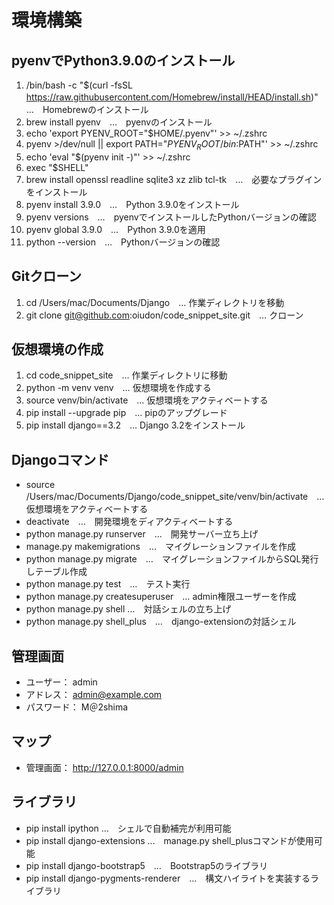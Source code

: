 # 環境構築

## pyenvでPython3.9.0のインストール
1. /bin/bash -c "$(curl -fsSL https://raw.githubusercontent.com/Homebrew/install/HEAD/install.sh)"　…　Homebrewのインストール
2. brew install pyenv　…　pyenvのインストール
3. echo 'export PYENV_ROOT="$HOME/.pyenv"' >> ~/.zshrc
4. pyenv >/dev/null || export PATH="$PYENV_ROOT/bin:$PATH"' >> ~/.zshrc
5. echo 'eval "$(pyenv init -)"' >> ~/.zshrc
6. exec "$SHELL"
7. brew install openssl readline sqlite3 xz zlib tcl-tk　…　必要なプラグインをインストール
8. pyenv install 3.9.0　…　Python 3.9.0をインストール
9. pyenv versions　…　pyenvでインストールしたPythonバージョンの確認
10. pyenv global 3.9.0　…　Python 3.9.0を適用
11. python --version　…　Pythonバージョンの確認

## Gitクローン
1. cd /Users/mac/Documents/Django　… 作業ディレクトリを移動
2. git clone git@github.com:oiudon/code_snippet_site.git　… クローン

## 仮想環境の作成
1. cd code_snippet_site　… 作業ディレクトリに移動
2. python -m venv venv　… 仮想環境を作成する
3. source venv/bin/activate　… 仮想環境をアクティベートする
4. pip install --upgrade pip　… pipのアップグレード
5. pip install django==3.2　… Django 3.2をインストール

## Djangoコマンド
* source /Users/mac/Documents/Django/code_snippet_site/venv/bin/activate　…　仮想環境をアクティベートする
* deactivate　…　開発環境をディアクティベートする
* python manage.py runserver　…　開発サーバー立ち上げ
* manage.py makemigrations　…　マイグレーションファイルを作成
* python manage.py migrate　…　マイグレーションファイルからSQL発行しテーブル作成
* python manage.py test　…　テスト実行
* python manage.py createsuperuser　… admin権限ユーザーを作成
* python manage.py shell …　対話シェルの立ち上げ
* python manage.py shell_plus　…　django-extensionの対話シェル

## 管理画面
* ユーザー： admin
* アドレス： admin@example.com
* パスワード： M＠2shima

## マップ
* 管理画面： http://127.0.0.1:8000/admin

## ライブラリ
* pip install ipython …　シェルで自動補完が利用可能
* pip install django-extensions …　manage.py shell_plusコマンドが使用可能
* pip install django-bootstrap5　…　Bootstrap5のライブラリ
* pip install django-pygments-renderer　…　構文ハイライトを実装するライブラリ
